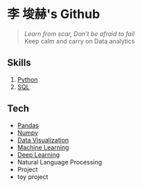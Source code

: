 # 李 埈赫's Github
> _Learn from scar, Don't be afraid to fail_  
> Keep calm and carry on
> Data analytics 


## Skills

1. [Python](https://github.com/unknown-jun/Python)
2. [SQL](https://github.com/unknown-jun/Oracle_SQL)

## Tech


- [Pandas](https://github.com/unknown-jun/Pandas)
- [Numpy](https://github.com/unknown-jun/Numpy)
- [Data Visualization](https://github.com/unknown-jun/Data-Visualization)
- [Machine Learning](https://github.com/unknown-jun/Machine_Learning)
- [Deep Learning](https://github.com/unknown-jun/Deep_learning)
- Natural Language Processing
- Project
- toy project 
